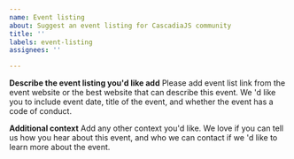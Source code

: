 ```yaml
---
name: Event listing
about: Suggest an event listing for CascadiaJS community
title: ''
labels: event-listing
assignees: ''

---
```

**Describe the event listing you'd like add**
Please add event list link from the event website or the best website that can describe this event. We 'd like you to include event date, title of the event, and whether the event has a code of conduct. 

**Additional context**
Add any other context you'd like. We love if you can tell us how you hear about this event, and who we can contact if we 'd like to learn more about the event.